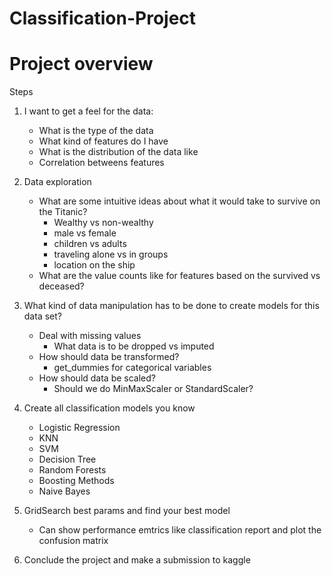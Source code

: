 # Classification-Project

# Project overview


Steps

1. I want to get a feel for the data:
    - What is the type of the data
    - What kind of features do I have
    - What is the distribution of the data like
    - Correlation betweens features
    
2. Data exploration
    - What are some intuitive ideas about what it would take to survive on the Titanic?
        - Wealthy vs non-wealthy
        - male vs female
        - children vs adults
        - traveling alone vs in groups
        - location on the ship
    - What are the value counts like for features based on the survived vs deceased?
        
 
3. What kind of data manipulation has to be done to create models for this data set?
     - Deal with missing values
         - What data is to be dropped vs imputed
     - How should data be transformed?
         - get_dummies for categorical variables
     - How should data be scaled?
         - Should we do MinMaxScaler or StandardScaler?
         
         
         
         
4. Create all classification models you know
     - Logistic Regression
     - KNN
     - SVM
     - Decision Tree
     - Random Forests
     - Boosting Methods
     - Naive Bayes
     
5. GridSearch best params and find your best model
     - Can show performance emtrics like classification report and plot the confusion matrix
     
     
     
     
6. Conclude the project and make a submission to kaggle

